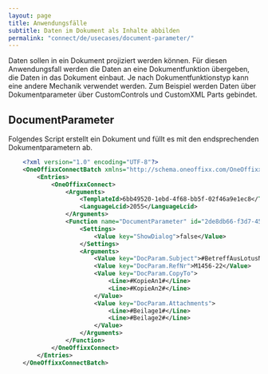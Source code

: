 ```yaml
---
layout: page
title: Anwendungsfälle
subtitle: Daten im Dokument als Inhalte abbilden
permalink: "connect/de/usecases/document-parameter/"
---
```


Daten sollen in ein Dokument projiziert werden können. Für diesen Anwendungsfall werden die Daten an eine Dokumentfunktion übergeben, die Daten in das Dokument einbaut. Je nach Dokumentfunktionstyp kann eine andere Mechanik verwendet werden. Zum Beispiel werden Daten über Dokumentparameter über CustomControls und CustomXML Parts gebindet.

## DocumentParameter

Folgendes Script erstellt ein Dokument und füllt es mit den endsprechenden Dokumentparametern ab.

```xml
    <?xml version="1.0" encoding="UTF-8"?>
    <OneOffixxConnectBatch xmlns="http://schema.oneoffixx.com/OneOffixxConnectBatch/1" xmlns:xsi="http://www.w3.org/2001/XMLSchema-instance">
    	<Entries>
    		<OneOffixxConnect>
    			<Arguments>
    				<TemplateId>6bb49520-1ebd-4f68-bb5f-02f46a9e1ec8</TemplateId>
    				<LanguageLcid>2055</LanguageLcid>
    			</Arguments>
    			<Function name="DocumentParameter" id="2de8db66-f3d7-456d-bba3-6bb0f12c1fb6">
    				<Settings>
    					<Value key="ShowDialog">false</Value>
    				</Settings>
    				<Arguments>
    					<Value key="DocParam.Subject">#BetreffAusLotusNotes#</Value>
    					<Value key="DocParam.RefNr">M1456-22</Value>
    					<Value key="DocParam.CopyTo">
    						<Line>#KopieAn1#</Line>
    						<Line>#KopieAn2#</Line>
    					</Value>
    					<Value key="DocParam.Attachments">
    						<Line>#Beilage1#</Line>
    						<Line>#Beilage2#</Line>
    					</Value>
    				</Arguments>
    			</Function>
    		</OneOffixxConnect>
    	</Entries>
    </OneOffixxConnectBatch>
```